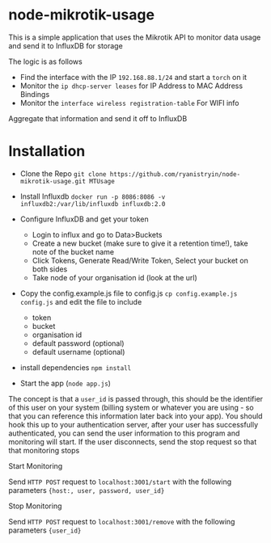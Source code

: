 # node-mikrotik-usage

This is a simple application that uses the Mikrotik API to monitor data usage and send it to InfluxDB for storage

The logic is as follows

- Find the interface with the IP `192.168.88.1/24` and start a `torch` on it
- Monitor the `ip dhcp-server leases` for IP Address to MAC Address Bindings
- Monitor the `interface wireless registration-table` For WIFI info

Aggregate that information and send it off to InfluxDB

# Installation

- Clone the Repo `git clone https://github.com/ryanistryin/node-mikrotik-usage.git MTUsage`
- Install Influxdb `docker run -p 8086:8086 -v influxdb2:/var/lib/influxdb influxdb:2.0`
- Configure InfluxDB and get your token
  * Login to influx and go to Data>Buckets
  * Create a new bucket (make sure to give it a retention time!), take note of the bucket name
  * Click Tokens, Generate Read/Write Token, Select your bucket on both sides
  * Take node of your organisation id (look at the url)
    
- Copy the config.example.js file to config.js `cp config.example.js config.js` and edit the file to include
    * token
    * bucket
    * organisation id
    * default password (optional)
    * default username (optional)
    
- install dependencies `npm install`
- Start the app (`node app.js`)


The concept is that a `user_id` is passed through, this should be the identifier of this user on your system (billing system or whatever you are using - so that you can reference this information later back into your app). You should hook this up to your authentication server, after your user has successfully authenticated, you can send the user information to this program and monitoring will start. If the user disconnects, send the stop request so that that monitoring stops


Start Monitoring

Send `HTTP POST` request to `localhost:3001/start` with the following parameters `{host:, user, password, user_id}`


Stop Monitoring

Send `HTTP POST` request to `localhost:3001/remove` with the following parameters `{user_id}`
